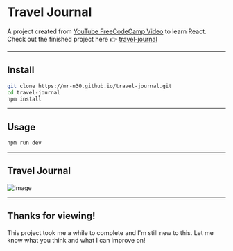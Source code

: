 # Travel Journal
A project created from [YouTube FreeCodeCamp Video](https://youtu.be/x4rFhThSX04?si=suAWmksm1Unn6Lmq) to learn React. Check out the finished project here 👉 [travel-journal](https://mr-n30.github.io/travel-journal/)

---

## Install
```sh
git clone https://mr-n30.github.io/travel-journal.git
cd travel-journal
npm install
```

---

## Usage
```sh
npm run dev
```

---

## Travel Journal 
![image](https://github.com/user-attachments/assets/d8d9c32b-cf60-4ed5-a0a2-aac1dee83749)

---

## Thanks for viewing!
This project took me a while to complete and I'm still new to this. Let me know what you think and what I can improve on!

